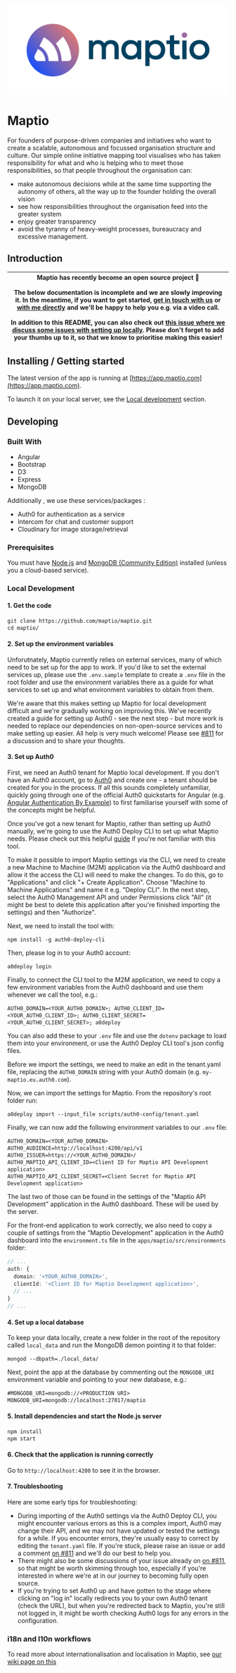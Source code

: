 ![Maptio Logo](./apps/maptio/src/assets/images/logo-with-name.png)

# Maptio

For founders of purpose-driven companies and initiatives who want to create a
scalable, autonomous and focussed organisation structure and culture. Our
simple online initiative mapping tool visualises who has taken responsibility
for what and who is helping who to meet those responsibilities, so that people
throughout the organisation can:

- make autonomous decisions while at the same time supporting the autonomy of
  others, all the way up to the founder holding the overall vision
- see how responsibilities throughout the organisation feed into the greater
  system
- enjoy greater transparency
- avoid the tyranny of heavy-weight processes, bureaucracy and excessive
  management.

## Introduction

| Maptio has recently become an open source project 🎉 <br><br> The below documentation is incomplete and we are slowly improving it. In the meantime, if you want to get started, [get in touch with us](mailto:support@maptio.com) or [with me directly](mailto:roman.goj@gmail.com) and we'll be happy to help you e.g. via a video call. <br><br> In addition to this README, you can also check out [this issue where we discuss some issues with setting up locally](https://github.com/Maptio/maptio/issues/811). Please don't forget to add your thumbs up to it, so that we know to prioritise making this easier! |
| ------------------------------------------------------------------------------------------------------------------------------------------------------------------------------------------------------------------------------------------------------------------------------------------------------------------------------------------------------------------------------------------------------------------------------------------------------------------------------------------------------------------------------------------------------------------------------------------------------------------------- |

## Installing / Getting started

The latest version of the app is running at
[https://app.maptio.com](https://app.maptio.com).

To launch it on your local server, see the
[Local development](#local-development) section.

## Developing

### Built With

- Angular
- Bootstrap
- D3
- Express
- MongoDB

Additionally , we use these services/packages :

- Auth0 for authentication as a service
- Intercom for chat and customer support
- Cloudinary for image storage/retrieval

### Prerequisites

You must have [Node.js](https://nodejs.org/en/download/) and
[MongoDB (Community Edition)](https://docs.mongodb.com/manual/installation/)
installed (unless you a cloud-based service).

### Local Development

#### 1. Get the code

```shell
git clone https://github.com/maptio/maptio.git
cd maptio/
```

#### 2. Set up the environment variables

Unforutnately, Maptio currently relies on external services, many of which
need to be set up for the app to work. If you'd like to set the external
services up, please use the `.env.sample` template to create a `.env` file
in the root folder and use the environment variables there as a guide for what
services to set up and what environment variables to obtain from them.

We're aware that this makes setting up Maptio for local development difficult
and we're gradually working on improving this. We've recently created a guide
for setting up Auth0 - see the next step - but more work is needed to replace
our dependencies on non-open-source services and to make setting up easier.
All help is very much welcome! Please see
[#811](https://github.com/Maptio/maptio/issues/811) for a discussion and to
share your thoughts.

#### 3. Set up Auth0

First, we need an Auth0 tenant for Maptio local development. If you don't have
an Auth0 account, go to [Auth0](https://auth0.com/) and create one - a tenant
should be created for you in the process. If all this sounds completely
unfamiliar, quickly going through one of the official Auth0 quickstarts for
Angular (e.g.
[Angular Authentication By Example](https://developer.auth0.com/resources/guides/spa/angular/basic-authentication))
to first familiarise yourself with some of the concepts might be helpful.

Once you've got a new tenant for Maptio, rather than setting up Auth0 manually,
we're going to use the Auth0 Deploy CLI to set up what Maptio needs. Please
check out this helpful
[guide](https://auth0.com/docs/deploy-monitor/deploy-cli-tool/use-as-a-cli) if
you're not familiar with this tool.

To make it possible to import Maptio settings via the CLI, we need to create a
new Machine to Machine (M2M) application via the Auth0 dashboard and allow it
the access the CLI will need to make the changes. To do this, go to
"Applications" and click "+ Create Application". Choose "Machine to Machine
Applications" and name it e.g. "Deploy CLI". In the next step, select the Auth0
Management API and under Permissions click "All" (it might be best to delete
this application after you're finished importing the settings) and then
"Authorize".

Next, we need to install the tool with:

```shell
npm install -g auth0-deploy-cli
```

Then, please log in to your Auth0 account:

```shell
a0deploy login
```

Finally, to connect the CLI tool to the M2M application, we need to copy a few
environment variables from the Auth0 dashboard and use them whenever we call
the tool, e.g.:

```shell
AUTH0_DOMAIN=<YOUR_AUTH0_DOMAIN>; AUTH0_CLIENT_ID=<YOUR_AUTH0_CLIENT_ID>; AUTH0_CLIENT_SECRET=<YOUR_AUTH0_CLIENT_SECRET>; a0deploy
```

You can also add these to your `.env` file and use the `dotenv` package to load
them into your environment, or use the Auth0 Deploy CLI tool's json config
files.

Before we import the settings, we need to make an edit in the tenant.yaml file,
replacing the `AUTH0_DOMAIN` string with your Auth0 domain (e.g.
`my-maptio.eu.auth0.com`).

Now, we can import the settings for Maptio. From the repository's root folder
run:

```shell
a0deploy import --input_file scripts/auth0-config/tenant.yaml
```

Finally, we can now add the following environment variables to our `.env` file:

```shell
AUTH0_DOMAIN=<YOUR_AUTH0_DOMAIN>
AUTH0_AUDIENCE=http://localhost:4200/api/v1
AUTH0_ISSUER=https://<YOUR_AUTH0_DOMAIN>/
AUTH0_MAPTIO_API_CLIENT_ID=<Client ID for Maptio API Development application>
AUTH0_MAPTIO_API_CLIENT_SECRET=<Client Secret for Maptio API Development application>
```

The last two of those can be found in the settings of the "Maptio API
Development" application in the Auth0 dashboard. These will be used by the
server.

For the front-end application to work correctly, we also need to copy a couple
of settings from the "Maptio Development" application in the Auth0 dashboard
into the `environment.ts` file in the `apps/maptio/src/environments` folder:

```typescript
// ...
auth: {
  domain: '<YOUR_AUTH0_DOMAIN>',
  clientId: '<Client ID for Maptio Development application>',
  // ...
}
// ...
```

#### 4. Set up a local database

To keep your data locally, create a new folder in the root of the repository
called `local_data` and run the MongoDB demon pointing it to that folder:

```shell
mongod --dbpath=./local_data/
```

Next, point the app at the database by commenting out the `MONGODB_URI`
environment variable and pointing to your new database, e.g.:

```shell
#MONGODB_URI=mongodb://<PRODUCTION URI>
MONGODB_URI=mongodb://localhost:27017/maptio
```

#### 5. Install dependencies and start the Node.js server

```shell
npm install
npm start
```

#### 6. Check that the application is running correctly

Go to `http://localhost:4200` to see it in the browser.

#### 7. Troubleshooting

Here are some early tips for troubleshooting:

- During importing of the Auth0 settings via the Auth0 Deploy CLI, you might
  encounter various errors as this is a complex import, Auth0 may change their
  API, and we may not have updated or tested the settings for a while. If you
  encounter errors, they're usually easy to correct by editing the
  `tenant.yaml` file. If you're stuck, please raise an issue or add a comment
  [on #811](https://github.com/Maptio/maptio/issues/811) and we'll do our best
  to help you.
- There might also be some discussions of your issue already on
  [on #811](https://github.com/Maptio/maptio/issues/811), so that might be
  worth skimming through too, especially if you're interested in where we're at
  in our journey to becoming fully open source.
- If you're trying to set Auth0 up and have gotten to the stage where clicking
  on "log in" locally redirects you to your own Auth0 tenant (check the URL),
  but when you're redirected back to Maptio, you're still not logged in, it
  might be worth checking Auth0 logs for any errors in the configuration.

### i18n and l10n workflows

To read more about internationalisation and localisation in Maptio, see
[our wiki page on this](https://github.com/Maptio/maptio/wiki/3.-%F0%9F%8C%90-i18n-&-l10n-development-workflows)
